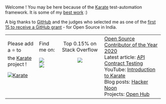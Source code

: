 Welcome ! You may be here because of the [Karate](https://github.com/karatelabs/karate) test-automation framework. It is some of my [best work](https://github.com/karatelabs/karate/graphs/contributors) :)

A big thanks to [GitHub](https://github.com/github) and the judges who selected me as one of the [first 15 to receive a GitHub grant](https://twitter.com/ptrthomas/status/1437262799948828673) - for Open Source in India.

<table>
  <tr>
    <td valign="top">
      <p>
      Please add a ⭐️ to <br/>
      the <a href="https://github.com/karatelabs/karate">Karate</a> project !
      </p>
      <a href="https://github.com/karatelabs/karate/stargazers">
        <img alt="Karate" src="https://img.shields.io/github/stars/karatelabs/karate?logo=github&style=for-the-badge"/>
      </a>
    </td>
    <td valign="top">
      <p>
        Find me on:
      </p>
      <a href="https://www.linkedin.com/in/ptrthomas/"><img src="https://img.shields.io/badge/linkedin-%230077B5.svg?&style=for-the-badge&logo=linkedin&logoColor=white"/></a> <br/>
      <a href="https://twitter.com/ptrthomas"><img src="https://img.shields.io/badge/twitter-%231DA1F2.svg?&style=for-the-badge&logo=twitter&logoColor=white"/></a>      
    </td>  
    <td align="center" valign="top">
      <p>
        Top 0.15% on Stack Overflow<br/>
      </p>
      <a href="https://stackoverflow.com/users/143475/peter-thomas"><img src="https://stackoverflow.com/users/flair/143475.png"/></a>
    </td>
    <td valign="top">
      <a href="https://twitter.com/ptrthomas/status/1318575760546746368">Open Source Contributor of the Year 2020</a> <br/>
      Latest article: <a href="https://www.linkedin.com/pulse/api-contract-testing-visual-guide-peter-thomas/">API Contract Testing</a> <br/>
      YouTube: <a href="https://youtu.be/yu3uupBZyxc">Introduction to Karate</a> <br/>
      Blog posts: <a href="https://hackernoon.com/u/ptrthomas">Hacker Noon</a> <br/>
      Projects: <a href="https://www.openhub.net/accounts/ptrthomas/projects">Open Hub</a>
    </td>
  </tr>
</table>

